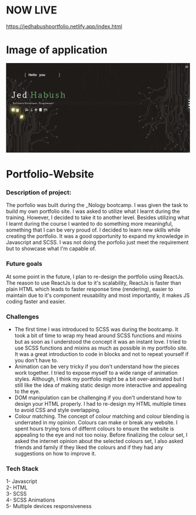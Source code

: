 # NOW LIVE
https://jedhabushportfolio.netlify.app/index.html 

# Image of application
![alt text](https://github.com/jedhabush/portfolio-site/blob/main/PortfolioIMG.png)

# Portfolio-Website

### Description of project:
The porfolio was built during the _Nology bootcamp. I was given the task to build my own portfolio site. I was asked to utilize what I learnt during the training. However, I decided to take it to another level. Besides utilizing what I learnt during the course I wanted to do something more meaningful, something that I can be very proud of. I decided to learn new skills while creating the portfolio. It was a good opportunity to expand my knowledge in Javascript and SCSS. I was not doing the porfolio just meet the requirement but to showcase what I'm capable of. 

### Future goals
At some point in the future, I plan to re-design the portfolio using ReactJs. The reason to use ReactJs is due to it's scalability, ReactJs is faster than plain HTML which leads to faster response time (rendering), easier to maintain due to it's component reusability and most importantly, it makes JS coding faster and easier. 

### Challenges
- The first time I was introduced to SCSS was during the bootcamp. It took a bit of time to wrap my head around SCSS functions and mixins but as soon as I understood the concept it was an instant love. I tried to use SCSS functions and mixins as much as possible in my portfolio site. It was a great introduction to code in blocks and not to repeat yourself if you don't have to.
- Animation can be very tricky if you don't understand how the pieces work together. I tried to expose myself to a wide range of animation styles. Although, I think my portfolio might be a bit over-animated but I still like the idea of making static design more interactive and appealing to the eye.
- DOM manipulation can be challenging if you don't understand how to design your HTML properly. I had to re-design my HTML multiple times to avoid CSS and style overlapping.
- Colour matching. The concept of colour matching and colour blending is underrated in my opinion. Colours can make or break any website. I spent hours trying tons of differnt colours to ensure the website is appealing to the eye and not too noisy. Before finalizing the colour set, I asked the internet opinion about the selected colours set, I also asked friends and family if they liked the colours and if they had any suggestions on how to improve it.


### Tech Stack
1- Javascript <br/>
2- HTML <br/>
3- SCSS <br/>
4- SCSS Animations <br/>
5- Multiple devices responsiveness




